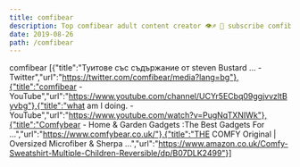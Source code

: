 ```yaml
---
title: comfibear
description: Top comfibear adult content creator 👁♐️ 👑 subscribe comfibear to my porn site below IG comfibear
date: 2019-08-26
path: /comfibear
---
```


comfibear
[{"title":"Туитове със съдържание от steven Bustard ... - Twitter","url":"https://twitter.com/comfibear/media?lang=bg"},{"title":"comfibear - YouTube","url":"https://www.youtube.com/channel/UCYr5ECbq09ggjvvzltByvbg"},{"title":"what am I doing. - YouTube","url":"https://www.youtube.com/watch?v=PugNqTXNIWk"},{"title":"Comfybear - Home & Garden Gadgets :The Best Gadgets For ...","url":"https://www.comfybear.co.uk/"},{"title":"THE COMFY Original | Oversized Microfiber & Sherpa ...","url":"https://www.amazon.co.uk/Comfy-Sweatshirt-Multiple-Children-Reversible/dp/B07DLK2499"}]

